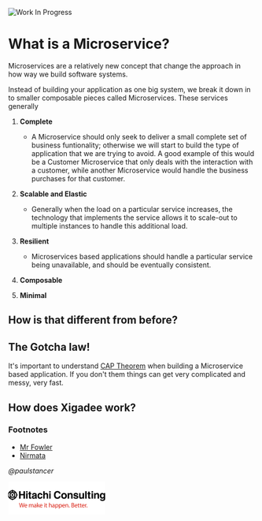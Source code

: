 ![Work In Progress](../../docs/smallwip.png)

# What is a Microservice?

Microservices are a relatively new concept that change the approach in how way we build software systems. 

Instead of building your application as one big system, we break it down in to smaller composable pieces called Microservices. These services generally 

1. **Complete**
	- A Microservice should only seek to deliver a small complete set of business funtionality; otherwise we will start to build the type of application that we are trying to avoid. A good example of this would be a Customer Microservice that only deals with the interaction with a customer, while another Microservice would handle the business purchases for that customer.
	
2. **Scalable and Elastic**
	- Generally when the load on a particular service increases, the technology that implements the service allows it to scale-out to multiple instances to handle this additional load.
	
3. **Resilient**
	- Microservices based applications should handle a particular service being unavailable, and should be eventually consistent.
4. **Composable**
5. **Minimal**


## How is that different from before?

## The Gotcha law!

It's important to understand [CAP Theorem](https://en.wikipedia.org/wiki/CAP_theorem) when building a Microservice based application. If you don't them things can get very complicated and messy, very fast. 

## How does Xigadee work?

### Footnotes

 - [Mr Fowler](https://martinfowler.com/articles/microservices.html)
 - [Nirmata](http://www.nirmata.com/2015/02/microservices-five-architectural-constraints/)

_@paulstancer_

![Hitachi](../../docs/hitachi.png)
